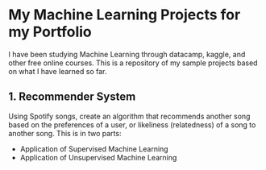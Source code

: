 # My Machine Learning Projects for my Portfolio

I have been studying Machine Learning through datacamp, kaggle, and other free online courses. This is a repository of my sample projects based on what I have learned so far.

## 1. Recommender System
Using Spotify songs, create an algorithm that recommends another song based on the preferences of a user, or likeliness (relatedness) of a song to another song. 
This is in two parts:
- Application of Supervised Machine Learning
- Application of Unsupervised Machine Learning
